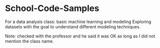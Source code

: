 # School-Code-Samples
For a data analysis class: basic machine learning and modeling
Exploring datasets with the goal to understand different modeling techniques.

Note: checked with the professor and he said it was OK as long as I did not mention the class name.
